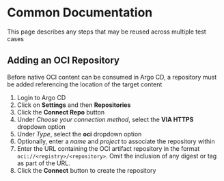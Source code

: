 # Common Documentation

This page describes any steps that may be reused across multiple test cases

## Adding an OCI Repository

Before native OCI content can be consumed in Argo CD, a repository must be added referencing the location of the target content

1. Login to Argo CD
2. Click on **Settings** and then **Repositories**
3. Click the **Connect Repo** button
4. Under _Choose your connection method_, select the **VIA HTTPS** dropdown option
5. Under _Type_, select the **oci** dropdown option
6. Optionally, enter a _name_ and _project_ to associate the repository within
7. Enter the URL containing the OCI artifact repository in the format `oci://<registry>/<repository>`. Omit the inclusion of any digest or tag as part of the URL.
8. Click the **Connect** button to create the repository
